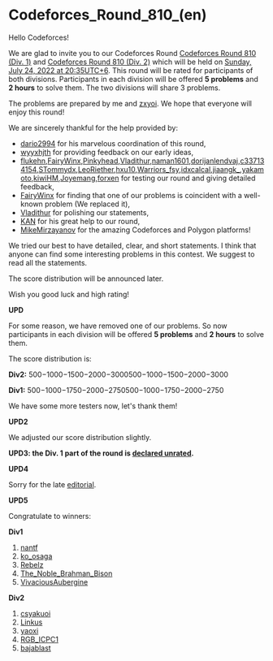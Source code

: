 # Codeforces_Round_810_(en)

Hello Codeforces!

We are glad to invite you to our Codeforces Round [Codeforces Round 810 (Div. 1)](https://codeforces.com/contest/1710 "Codeforces Round 810 (Div. 1)") and [Codeforces Round 810 (Div. 2)](https://codeforces.com/contest/1711 "Codeforces Round 810 (Div. 2)") which will be held on [Sunday, July 24, 2022 at 20:35UTC+6](https://codeforces.com/https://www.timeanddate.com/worldclock/fixedtime.html?day=24&month=7&year=2022&hour=17&min=35&sec=0&p1=166). This round will be rated for participants of both divisions. Participants in each division will be offered **5 problems** and **2 hours** to solve them. The two divisions will share 3 problems.

The problems are prepared by me and [zxyoi](https://codeforces.com/profile/zxyoi "Candidate Master zxyoi"). We hope that everyone will enjoy this round!

We are sincerely thankful for the help provided by:

 * [dario2994](https://codeforces.com/profile/dario2994 "International Grandmaster dario2994") for his marvelous coordination of this round,
* [wyyxhjth](https://codeforces.com/profile/wyyxhjth "Master wyyxhjth") for providing feedback on our early ideas,
* [flukehn](https://codeforces.com/profile/flukehn "Master flukehn"),[FairyWinx](https://codeforces.com/profile/FairyWinx "Grandmaster FairyWinx"),[Pinkyhead](https://codeforces.com/profile/Pinkyhead "Candidate Master Pinkyhead"),[Vladithur](https://codeforces.com/profile/Vladithur "Master Vladithur"),[naman1601](https://codeforces.com/profile/naman1601 "Master naman1601"),[dorijanlendvaj](https://codeforces.com/profile/dorijanlendvaj "International Grandmaster dorijanlendvaj"),[c337134154](https://codeforces.com/profile/c337134154 "Expert c337134154"),[STommydx](https://codeforces.com/profile/STommydx "Expert STommydx"),[LeoRiether](https://codeforces.com/profile/LeoRiether "Master LeoRiether"),[hxu10](https://codeforces.com/profile/hxu10 "Candidate Master hxu10"),[Warriors_fsy](https://codeforces.com/profile/Warriors_fsy "Master Warriors_fsy"),[idxcalcal](https://codeforces.com/profile/idxcalcal "Master idxcalcal"),[jiaangk_](https://codeforces.com/profile/jiaangk_ "Master jiaangk_"),[yakamoto](https://codeforces.com/profile/yakamoto "Candidate Master yakamoto"),[kiwiHM](https://codeforces.com/profile/kiwiHM "Candidate Master kiwiHM"),[Joyemang](https://codeforces.com/profile/Joyemang "Master Joyemang"),[forxen](https://codeforces.com/profile/forxen "Master forxen") for testing our round and giving detailed feedback,
* [FairyWinx](https://codeforces.com/profile/FairyWinx "Grandmaster FairyWinx") for finding that one of our problems is coincident with a well-known problem (We replaced it),
* [Vladithur](https://codeforces.com/profile/Vladithur "Master Vladithur") for polishing our statements,
* [KAN](https://codeforces.com/profile/KAN "Legendary Grandmaster KAN") for his great help to our round,
* [MikeMirzayanov](https://codeforces.com/profile/MikeMirzayanov "Headquarters, MikeMirzayanov") for the amazing Codeforces and Polygon platforms!

We tried our best to have detailed, clear, and short statements. I think that anyone can find some interesting problems in this contest. We suggest to read all the statements.

The score distribution will be announced later.

Wish you good luck and high rating!

**UPD**

For some reason, we have removed one of our problems. So now participants in each division will be offered **5 problems** and **2 hours** to solve them.

The score distribution is:

**Div2:** 500−1000−1500−2000−3000500−1000−1500−2000−3000

**Div1:** 500−1000−1750−2000−2750500−1000−1750−2000−2750

We have some more testers now, let's thank them!

**UPD2**

We adjusted our score distribution slightly.

**UPD3: the Div. 1 part of the round is [declared unrated](Announcement_1_(en).md).**

**UPD4**

Sorry for the late [editorial](Tutorial_(en).md).

**UPD5**

Congratulate to winners:

**Div1**

 1. [nantf](https://codeforces.com/profile/nantf "International Grandmaster nantf")
2. [ko_osaga](https://codeforces.com/profile/ko_osaga "Legendary Grandmaster ko_osaga")
3. [Rebelz](https://codeforces.com/profile/Rebelz "Legendary Grandmaster Rebelz")
4. [The_Noble_Brahman_Bison](https://codeforces.com/profile/The_Noble_Brahman_Bison "Grandmaster The_Noble_Brahman_Bison")
5. [VivaciousAubergine](https://codeforces.com/profile/VivaciousAubergine "Legendary Grandmaster VivaciousAubergine")

**Div2**

 1. [csyakuoi](https://codeforces.com/profile/csyakuoi "Master csyakuoi")
2. [Linkus](https://codeforces.com/profile/Linkus "Master Linkus")
3. [yaoxi](https://codeforces.com/profile/yaoxi "Master yaoxi")
4. [RGB_ICPC1](https://codeforces.com/profile/RGB_ICPC1 "Master RGB_ICPC1")
5. [bajablast](https://codeforces.com/profile/bajablast "Expert bajablast")

